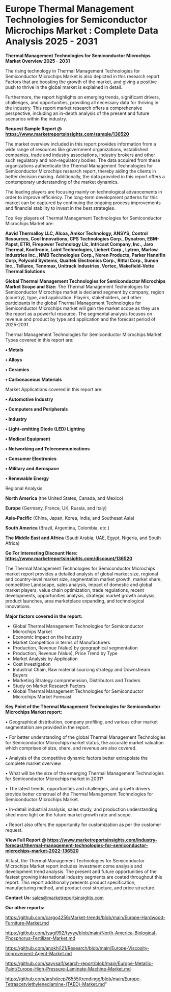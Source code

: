 # Europe Thermal Management Technologies for Semiconductor Microchips Market : Complete Data Analysis 2025 - 2031

<Strong> Thermal Management Technologies for Semiconductor Microchips Market Overview 2025 - 2031</strong>

The rising technology in Thermal Management Technologies for Semiconductor Microchips Market is also depicted in this research report. Factors that are boosting the growth of the market, and giving a positive push to thrive in the global market is explained in detail.

Furthermore, the report highlights on emerging trends, significant drivers, challenges, and opportunities, providing all necessary data for thriving in the industry. This report market research offers a comprehensive perspective, including an in-depth analysis of the present and future scenarios within the industry.

<strong>Request Sample Report @ <a href=https://www.marketreportsinsights.com/sample/136520>https://www.marketreportsinsights.com/sample/136520</a></strong>

The market overview included in this report provides information from a wide range of resources like government organizations, established companies, trade and industry associations, industry brokers and other such regulatory and non-regulatory bodies. The data acquired from these organizations authenticate the Thermal Management Technologies for Semiconductor Microchips research report, thereby aiding the clients in better decision making. Additionally, the data provided in this report offers a contemporary understanding of the market dynamics.

The leading players are focusing mainly on technological advancements in order to improve efficiency. The long-term development patterns for this market can be captured by continuing the ongoing process improvements and financial stability to invest in the best strategies.

Top Key players of Thermal Management Technologies for Semiconductor Microchips Market are:

<strong>Aavid Thermalloy LLC, Alcoa, Amkor Technology, ANSYS, Control Resources, Cool Innovations, CPS Technologies Corp., Dynatron, EBM-Papst, ETRI, Firepower Technology Llc, Intricast Company, Inc., Jaro Thermal, Kooltronic, Laird Technologies, Liebert Corp., Lytron, Marlow Industries Inc., NMB Technologies Corp., Noren Products, Parker Hannifin Corp, Polycold Systems, Qualtek Electronics Corp., Rittal Corp., Sunon Inc., Tellurex, Tennmax, Unitrack Industries, Vortec, Wakefield-Vette Thermal Solutions</strong>

<strong><b>Global Thermal Management Technologies for Semiconductor Microchips Market Scope and Size:</b></strong>
The Thermal Management Technologies for Semiconductor Microchips market is declared segment by company, region (country), type, and application. Players, stakeholders, and other participants in the global Thermal Management Technologies for Semiconductor Microchips market will gain the market scope as they use the report as a powerful resource. The segmental analysis focuses on revenue and product by type and application and the forecast period of 2025-2031.

Thermal Management Technologies for Semiconductor Microchips Market Types covered in this report are:

<strong>• Metals

• Alloys

• Ceramics

• Carbonaceous Materials</strong>

Market Applications covered in this report are:

<strong>• Automotive Industry

• Computers and Peripherals

• Industry

• Light-emitting Diode (LED) Lighting

• Medical Equipment

• Networking and Telecommunications

• Consumer Electronics

• Military and Aerospace

• Renewable Energy</strong> 

Regional Analysis

<strong>North America</strong> (the United States, Canada, and Mexico)

<strong>Europe</strong> (Germany, France, UK, Russia, and Italy)

<strong>Asia-Pacific</strong> (China, Japan, Korea, India, and Southeast Asia)

<strong>South America</strong> (Brazil, Argentina, Colombia, etc.)

<strong>The Middle East and Africa</strong> (Saudi Arabia, UAE, Egypt, Nigeria, and South Africa)

<strong>Go For Interesting Discount Here: <a href=https://www.marketreportsinsights.com/discount/136520>https://www.marketreportsinsights.com/discount/136520</a></strong>

The Thermal Management Technologies for Semiconductor Microchips market report provides a detailed analysis of global market size, regional and country-level market size, segmentation market growth, market share, competitive Landscape, sales analysis, impact of domestic and global market players, value chain optimization, trade regulations, recent developments, opportunities analysis, strategic market growth analysis, product launches, area marketplace expanding, and technological innovations.

<strong><b>Major factors covered in the report:</b></strong>
<ul>
  <li>Global Thermal Management Technologies for Semiconductor Microchips Market </li>
  <li>Economic Impact on the Industry</li>
  <li>Market Competition in terms of Manufacturers</li>
  <li>Production, Revenue (Value) by geographical segmentation</li>
  <li>Production, Revenue (Value), Price Trend by Type</li>
  <li>Market Analysis by Application</li>
  <li>Cost Investigation</li>
  <li>Industrial Chain, Raw material sourcing strategy and Downstream Buyers</li>
  <li>Marketing Strategy comprehension, Distributors and Traders</li>
  <li>Study on Market Research Factors</li>
  <li>Global Thermal Management Technologies for Semiconductor Microchips Market Forecast</li>
</ul>

<strong><b>Key Point of the Thermal Management Technologies for Semiconductor Microchips Market report:</b></strong>

• Geographical distribution, company profiling, and various other market segmentation are provided in the report.

• For better understanding of the global Thermal Management Technologies for Semiconductor Microchips market status, the accurate market valuation which comprises of size, share, and revenue are also covered.

• Analysis of the competitive dynamic factors better extrapolate the complete market overview

• What will be the size of the emerging Thermal Management Technologies for Semiconductor Microchips market in 2031?

• The latest trends, opportunities and challenges, and growth drivers provide better construal of the Thermal Management Technologies for Semiconductor Microchips Market.

• In-detail industrial analysis, sales study, and production understanding shed more light on the future market growth rate and scope.

• Report also offers the opportunity for customization as per the customer request.

<strong><b>View Full Report @ <a href=https://www.marketreportsinsights.com/industry-forecast/thermal-management-technologies-for-semiconductor-microchips-market-2022-136520>https://www.marketreportsinsights.com/industry-forecast/thermal-management-technologies-for-semiconductor-microchips-market-2022-136520</a></b></strong>


At last, the Thermal Management Technologies for Semiconductor Microchips Market report includes investment come analysis and development trend analysis. The present and future opportunities of the fastest growing international industry segments are coated throughout this report. This report additionally presents product specification, manufacturing method, and product cost structure, and price structure.

<strong>Contact Us:</strong>
sales@marketreportsinsights.com

<strong>Our other reports:</strong>

<a href=https://github.com/cargo4256/Market-trends/blob/main/Europe-Hardwood-Furniture-Market.md>https://github.com/cargo4256/Market-trends/blob/main/Europe-Hardwood-Furniture-Market.md</a>

<a href=https://github.com/tyagi992/tyyyy/blob/main/North-America-Biological-Phosphorus-Fertilizer-Market.md>https://github.com/tyagi992/tyyyy/blob/main/North-America-Biological-Phosphorus-Fertilizer-Market.md</a>

<a href=https://github.com/anokhi121/Research/blob/main/Europe-Viscosity-Improvement-Agent-Market.md>https://github.com/anokhi121/Research/blob/main/Europe-Viscosity-Improvement-Agent-Market.md</a>

<a href=https://github.com/sayysaif/search-report/blob/main/Europe-Metallic-Paint/Europe-High-Pressure-Laminate-Machine-Market.md>https://github.com/sayysaif/search-report/blob/main/Europe-Metallic-Paint/Europe-High-Pressure-Laminate-Machine-Market.md</a>

<a href=https://github.com/arshdeep76555/trendingg/blob/main/Europe-Tetraacetylethylenediamine-(TAED)-Market.md>https://github.com/arshdeep76555/trendingg/blob/main/Europe-Tetraacetylethylenediamine-(TAED)-Market.md</a>"
